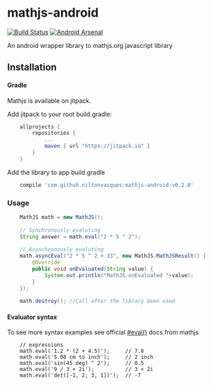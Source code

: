 # mathjs-android

[![Build Status](https://travis-ci.org/niltonvasques/mathjs-android.svg?branch=travis)](https://travis-ci.org/niltonvasques/mathjs-android)
[![Android Arsenal](https://img.shields.io/badge/Android%20Arsenal-MathJS%20Android-green.svg?style=flat)](http://android-arsenal.com/details/1/4675)

An android wrapper library to mathjs.org javascript library

## Installation

#### Gradle
Mathjs is available on jitpack.

Add jitpack to your root build.gradle:

```gradle
	allprojects {
		repositories {
			...
			maven { url "https://jitpack.io" }
		}
	}
```

Add the library to app build.gradle

```gradle
    compile 'com.github.niltonvasques:mathjs-android:v0.2.0'
```

### Usage
```java
    MathJS math = new MathJS();
    
    // Synchronously evaluting
    String answer = math.eval("2 * 5 ^ 2");
    
    // Asynchronously evaluting
    math.asyncEval("2 * 5 ^ 2 + 33", new MathJS.MathJSResult() {
        @Override
        public void onEvaluated(String value) {
            System.out.println("MathJS.onEvaluated "+value);
        }
    });
    
    math.destroy(); //Call after the library been used
```

#### Evaluator syntax

To see more syntax examples see official [#eval()](http://mathjs.org/docs/expressions/parsing.html#eval) docs from mathjs

```
    // expressions
    math.eval('1.2 * (2 + 4.5)');     // 7.8
    math.eval('5.08 cm to inch');     // 2 inch
    math.eval('sin(45 deg) ^ 2');     // 0.5
    math.eval('9 / 3 + 2i');          // 3 + 2i
    math.eval('det([-1, 2; 3, 1])');  // -7
```

